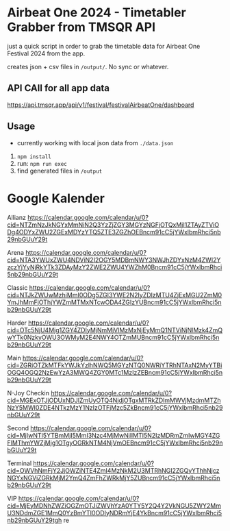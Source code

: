 # Airbeat One 2024 - Timetabler Grabber from TMSQR API

just a quick script in order to grab the timetable data for Airbeat One Festival 2024 from the app. 

creates json + csv files in `/output/`. No sync or whatever.


## API CAll for all app data

https://api.tmsqr.app/api/v1/festival/festivalAirbeatOne/dashboard


## Usage

- currently working with local json data from `./data.json`

1) `npm install`
2) run: `npm run exec`
3) find generated files in `/output`



# Google Kalender

Allianz
https://calendar.google.com/calendar/u/0?cid=NTZmNzJkNGYxMmNiN2Q3YzZjZGY3MGYzNGFjOTQxMjI1ZTAyZTViODg4ODYxZWU2ZGExMDYzYTQ5ZTE3ZGZhOEBncm91cC5jYWxlbmRhci5nb29nbGUuY29t

Arena
https://calendar.google.com/calendar/u/0?cid=NTA3YWUxZWU4NDViN2I2OGY5MDBmNWY3NWJhZDYxNzM4ZWI2YzczYjYyNjRkYTk3ZDAyMzY2ZWE2ZWU4YWZhM0Bncm91cC5jYWxlbmRhci5nb29nbGUuY29t

Classic
https://calendar.google.com/calendar/u/0?cid=NTJkZWUwMzhiMmI0ODg5ZGI3YWE2N2IyZDIzMTU4ZjExMGU2ZmM0YmJhMmFjOThjYWZmMTMxNTcwODA4ZGIzYUBncm91cC5jYWxlbmRhci5nb29nbGUuY29t

Harder
https://calendar.google.com/calendar/u/0?cid=OTc5NjU4Mjg1ZGY4ZDIyMjNmMjVlMzMxNjEyMmQ1NTViNjNlMzk4ZmQwYTk0NzkyOWU3OWMyM2E4NWY4OTZmMUBncm91cC5jYWxlbmRhci5nb29nbGUuY29t

Main
https://calendar.google.com/calendar/u/0?cid=ZGRiOTZkMTFkYWJkYzlhNWQ5MGYzNTQ0NWRiYTRhNTAxN2MyYTBiOGQ4OGQ2NzEwYzA3MWQ4ZGY0MTc1MzIzZEBncm91cC5jYWxlbmRhci5nb29nbGUuY29t

N-Joy Checkin
https://calendar.google.com/calendar/u/0?cid=MGExOTJjODUxNDJlZmUyOTQ4NjdjOTgxMTRkZDlmMWVjMzdmMTZhNzY5MWI0ZDE4NTkzMzY1NzIzOTFjMzc5ZkBncm91cC5jYWxlbmRhci5nb29nbGUuY29t

Second
https://calendar.google.com/calendar/u/0?cid=MjIwNTI5YTBmMjI5MmI3Nzc4MjMwNjllMTI5N2IzMDRmZmIwMGY4ZGFlMThmYWZjMjg1OTgyOGRkNTM4NjVmOEBncm91cC5jYWxlbmRhci5nb29nbGUuY29t

Terminal
https://calendar.google.com/calendar/u/0?cid=OWVhNmFjY2JjOWZiNTE4ZmI4MzNkM2U3MTRhNGI2ZGQyYThhNjczNGYxNGViZGRkMjM2YmQ4ZmFhZWRkMjY5ZUBncm91cC5jYWxlbmRhci5nb29nbGUuY29t

VIP
https://calendar.google.com/calendar/u/0?cid=MjEyMDNhZWZiOGZmOTJiZWVhYzA0YTY5Y2Q4Y2VkNGU5ZWY2MmU3NDdmZGE1MmQ0YzBmYTI0ODIyNDRmYjE4YkBncm91cC5jYWxlbmRhci5nb29nbGUuY29tgh re